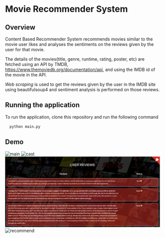 
# **Movie Recommender System**

## Overview

Content Based Recommender System recommends movies similar to the movie user likes and analyses the sentiments on the reviews given by the user for that movie.

The details of the movies(title, genre, runtime, rating, poster, etc) are fetched using an API by TMDB, https://www.themoviedb.org/documentation/api, and using the IMDB id of the movie in the API. 

*Web scraping* is used to get the reviews given by the user in the IMDB site using beautifulsoup4 and sentiment analysis is performed on those reviews.

## Running the application

To run the application, clone this repository and run the following command

```bash
  python main.py
```

## Demo
![main](img/main.png)
![cast](img/cast.png)
![reviews](img/reviews.png)
![recommend](img/recommend.png)